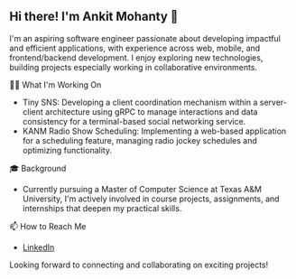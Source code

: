 ## Hi there! I'm Ankit Mohanty 👋
I'm an aspiring software engineer passionate about developing impactful and efficient applications, with experience across web, mobile, and frontend/backend development. I enjoy exploring new technologies, building projects especially working in collaborative environments.
<!--
**amohanty03/amohanty03** is a ✨ _special_ ✨ repository because its `README.md` (this file) appears on your GitHub profile.

Here are some ideas to get you started:

- 🔭 I’m currently working on ...
- 🌱 I’m currently learning ...
- 👯 I’m looking to collaborate on ...
- 🤔 I’m looking for help with ...
- 💬 Ask me about ...
- 📫 How to reach me: ...
- 😄 Pronouns: ...
- ⚡ Fun fact: ...
-->
👨‍💻 What I'm Working On
- Tiny SNS: Developing a client coordination mechanism within a server-client architecture using gRPC to manage interactions and data consistency for a terminal-based social networking service.
- KANM Radio Show Scheduling: Implementing a web-based application for a scheduling feature, managing radio jockey schedules and optimizing functionality.
  
🎓 Background
- Currently pursuing a Master of Computer Science at Texas A&M University, I'm actively involved in course projects, assignments, and internships that deepen my practical skills.
  
📫 How to Reach Me
- [LinkedIn](https://www.linkedin.com/in/mohanty-ankit/)

Looking forward to connecting and collaborating on exciting projects!
